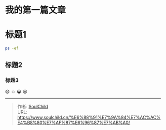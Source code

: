 # 我的第一篇文章


# 标题1

```bash
ps -ef
```

## 标题2

### 标题3

😄
:relaxed:
:sob:
:laughing:


---

> 作者: [SoulChild](https://www.soulchild.cn)  
> URL: https://www.soulchild.cn/%E6%88%91%E7%9A%84%E7%AC%AC%E4%B8%80%E7%AF%87%E6%96%87%E7%AB%A0/  

